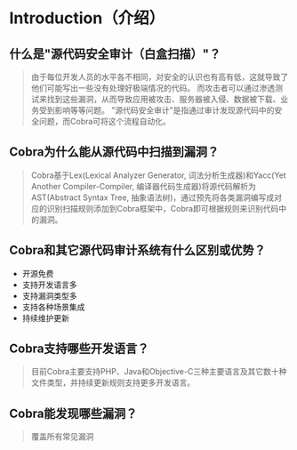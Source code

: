 # Introduction（介绍）

## 什么是"源代码安全审计（白盒扫描）"？
> 由于每位开发人员的水平各不相同，对安全的认识也有高有低，这就导致了他们可能写出一些没有处理好极端情况的代码。
> 而攻击者可以通过渗透测试来找到这些漏洞，从而导致应用被攻击、服务器被入侵、数据被下载、业务受到影响等等问题。
> "源代码安全审计"是指通过审计发现源代码中的安全问题，而Cobra可将这个流程自动化。

## Cobra为什么能从源代码中扫描到漏洞？
> Cobra基于Lex(Lexical Analyzer Generator, 词法分析生成器)和Yacc(Yet Another Compiler-Compiler, 编译器代码生成器)将源代码解析为AST(Abstract Syntax Tree, 抽象语法树)，通过预先将各类漏洞编写成对应的识别扫描规则添加到Cobra框架中，Cobra即可根据规则来识别代码中的漏洞。

## Cobra和其它源代码审计系统有什么区别或优势？
- 开源免费
- 支持开发语言多
- 支持漏洞类型多
- 支持各种场景集成
- 持续维护更新

## Cobra支持哪些开发语言？
> 目前Cobra主要支持PHP、Java和Objective-C三种主要语言及其它数十种文件类型，并持续更新规则支持更多开发语言。

## Cobra能发现哪些漏洞？
> 覆盖所有常见漏洞
